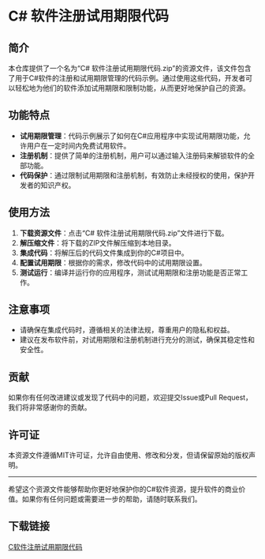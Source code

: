 # C# 软件注册试用期限代码

## 简介

本仓库提供了一个名为“C# 软件注册试用期限代码.zip”的资源文件，该文件包含了用于C#软件的注册和试用期限管理的代码示例。通过使用这些代码，开发者可以轻松地为他们的软件添加试用期限和限制功能，从而更好地保护自己的资源。

## 功能特点

- **试用期限管理**：代码示例展示了如何在C#应用程序中实现试用期限功能，允许用户在一定时间内免费试用软件。
- **注册机制**：提供了简单的注册机制，用户可以通过输入注册码来解锁软件的全部功能。
- **代码保护**：通过限制试用期限和注册机制，有效防止未经授权的使用，保护开发者的知识产权。

## 使用方法

1. **下载资源文件**：点击“C# 软件注册试用期限代码.zip”文件进行下载。
2. **解压缩文件**：将下载的ZIP文件解压缩到本地目录。
3. **集成代码**：将解压后的代码文件集成到你的C#项目中。
4. **配置试用期限**：根据你的需求，修改代码中的试用期限设置。
5. **测试运行**：编译并运行你的应用程序，测试试用期限和注册功能是否正常工作。

## 注意事项

- 请确保在集成代码时，遵循相关的法律法规，尊重用户的隐私和权益。
- 建议在发布软件前，对试用期限和注册机制进行充分的测试，确保其稳定性和安全性。

## 贡献

如果你有任何改进建议或发现了代码中的问题，欢迎提交Issue或Pull Request，我们将非常感谢你的贡献。

## 许可证

本资源文件遵循MIT许可证，允许自由使用、修改和分发，但请保留原始的版权声明。

---

希望这个资源文件能够帮助你更好地保护你的C#软件资源，提升软件的商业价值。如果你有任何问题或需要进一步的帮助，请随时联系我们。

## 下载链接

[C软件注册试用期限代码](https://pan.quark.cn/s/f58a1bb0a311)